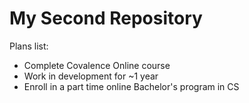 # My Second Repository

Plans list:
* Complete Covalence Online course
* Work in development for ~1 year
* Enroll in a part time online Bachelor's program in CS